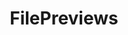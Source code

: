 ---
git: https://github.com/filepreviews
logohandle: filepreviewsio
sort: filepreviews
title: FilePreviews
website: https://filepreviews.io/
---